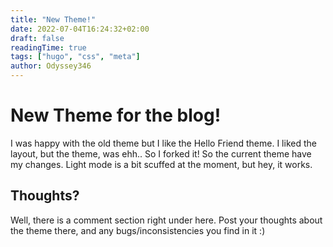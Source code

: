 ```yaml
---
title: "New Theme!"
date: 2022-07-04T16:24:32+02:00
draft: false
readingTime: true
tags: ["hugo", "css", "meta"]
author: Odyssey346
---
```

# New Theme for the blog!
I was happy with the old theme but I like the Hello Friend theme. I liked the layout, but the theme, was ehh.. So I forked it! So the current theme have my changes. Light mode is a bit scuffed at the moment, but hey, it works.

## Thoughts?
Well, there is a comment section right under here. Post your thoughts about the theme there, and any bugs/inconsistencies you find in it :)


<script src="https://giscus.app/client.js"
        data-repo="Odyssey346/Odyssey346.github.io"
        data-repo-id="R_kgDOHZ_ETQ"
        data-category="General"
        data-category-id="DIC_kwDOHZ_ETc4CQ0mr"
        data-mapping="pathname"
        data-strict="0"
        data-reactions-enabled="1"
        data-emit-metadata="0"
        data-input-position="top"
        data-theme="dark_dimmed"
        data-lang="en"
        data-loading="lazy"
        crossorigin="anonymous"
        async>
</script>
